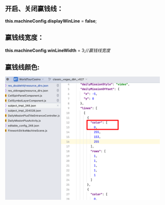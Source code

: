 ## 

## 开启、关闭赢钱线：

**this**.**machineConfig**.**displayWinLine** \= **false**;

## 赢钱线宽度：

**this**.**machineConfig**.**winLineWidth** \= 3;*//赢钱线宽度*

## 赢钱线颜色:

![image1](/assets/b95e54b26b08d7f3191f5742d77993f8.png)

